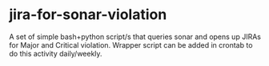 # jira-for-sonar-violation
A set of simple bash+python script/s that queries sonar and opens up JIRAs for Major and Critical violation.
Wrapper script can be added in crontab to do this activity daily/weekly.
